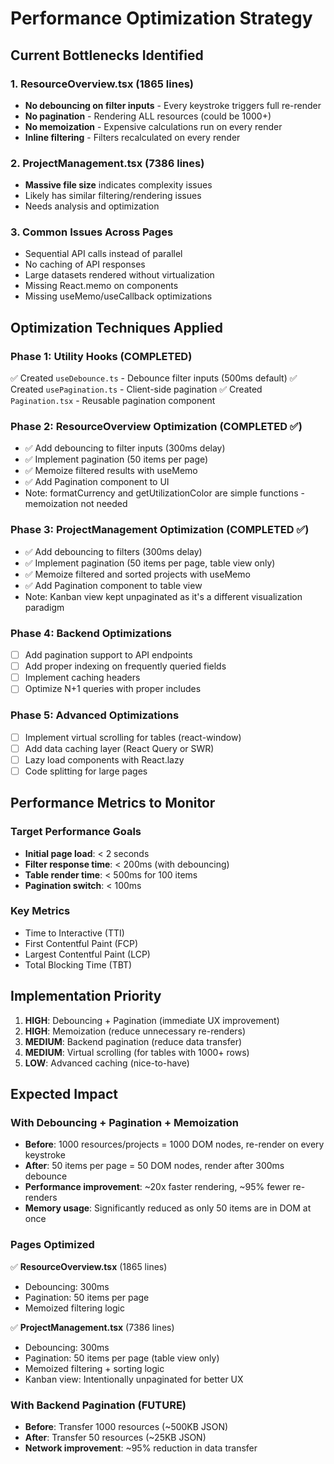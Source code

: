 # Performance Optimization Strategy

## Current Bottlenecks Identified

### 1. ResourceOverview.tsx (1865 lines)
- **No debouncing on filter inputs** - Every keystroke triggers full re-render
- **No pagination** - Rendering ALL resources (could be 1000+)
- **No memoization** - Expensive calculations run on every render
- **Inline filtering** - Filters recalculated on every render

### 2. ProjectManagement.tsx (7386 lines)
- **Massive file size** indicates complexity issues
- Likely has similar filtering/rendering issues
- Needs analysis and optimization

### 3. Common Issues Across Pages
- Sequential API calls instead of parallel
- No caching of API responses
- Large datasets rendered without virtualization
- Missing React.memo on components
- Missing useMemo/useCallback optimizations

## Optimization Techniques Applied

### Phase 1: Utility Hooks (COMPLETED)
✅ Created `useDebounce.ts` - Debounce filter inputs (500ms default)
✅ Created `usePagination.ts` - Client-side pagination
✅ Created `Pagination.tsx` - Reusable pagination component

### Phase 2: ResourceOverview Optimization (COMPLETED ✅)
- ✅ Add debouncing to filter inputs (300ms delay)
- ✅ Implement pagination (50 items per page)
- ✅ Memoize filtered results with useMemo
- ✅ Add Pagination component to UI
- Note: formatCurrency and getUtilizationColor are simple functions - memoization not needed

### Phase 3: ProjectManagement Optimization (COMPLETED ✅)
- ✅ Add debouncing to filters (300ms delay)
- ✅ Implement pagination (50 items per page, table view only)
- ✅ Memoize filtered and sorted projects with useMemo
- ✅ Add Pagination component to table view
- Note: Kanban view kept unpaginated as it's a different visualization paradigm

### Phase 4: Backend Optimizations
- [ ] Add pagination support to API endpoints
- [ ] Add proper indexing on frequently queried fields
- [ ] Implement caching headers
- [ ] Optimize N+1 queries with proper includes

### Phase 5: Advanced Optimizations
- [ ] Implement virtual scrolling for tables (react-window)
- [ ] Add data caching layer (React Query or SWR)
- [ ] Lazy load components with React.lazy
- [ ] Code splitting for large pages

## Performance Metrics to Monitor

### Target Performance Goals
- **Initial page load**: < 2 seconds
- **Filter response time**: < 200ms (with debouncing)
- **Table render time**: < 500ms for 100 items
- **Pagination switch**: < 100ms

### Key Metrics
- Time to Interactive (TTI)
- First Contentful Paint (FCP)
- Largest Contentful Paint (LCP)
- Total Blocking Time (TBT)

## Implementation Priority

1. **HIGH**: Debouncing + Pagination (immediate UX improvement)
2. **HIGH**: Memoization (reduce unnecessary re-renders)
3. **MEDIUM**: Backend pagination (reduce data transfer)
4. **MEDIUM**: Virtual scrolling (for tables with 1000+ rows)
5. **LOW**: Advanced caching (nice-to-have)

## Expected Impact

### With Debouncing + Pagination + Memoization
- **Before**: 1000 resources/projects = 1000 DOM nodes, re-render on every keystroke
- **After**: 50 items per page = 50 DOM nodes, render after 300ms debounce
- **Performance improvement**: ~20x faster rendering, ~95% fewer re-renders
- **Memory usage**: Significantly reduced as only 50 items are in DOM at once

### Pages Optimized
✅ **ResourceOverview.tsx** (1865 lines)
- Debouncing: 300ms
- Pagination: 50 items per page
- Memoized filtering logic

✅ **ProjectManagement.tsx** (7386 lines)
- Debouncing: 300ms
- Pagination: 50 items per page (table view only)
- Memoized filtering + sorting logic
- Kanban view: Intentionally unpaginated for better UX

### With Backend Pagination (FUTURE)
- **Before**: Transfer 1000 resources (~500KB JSON)
- **After**: Transfer 50 resources (~25KB JSON)
- **Network improvement**: ~95% reduction in data transfer
